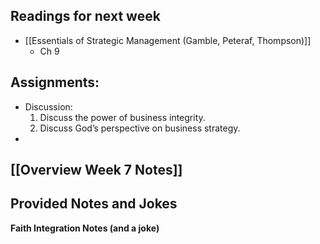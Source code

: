 ## Readings for next week
- [[Essentials of Strategic Management (Gamble, Peteraf, Thompson)]]
	- Ch 9

## Assignments:
- Discussion:
	1. Discuss the power of business integrity.
	2. Discuss God’s perspective on business strategy.
- 

## [[Overview Week 7 Notes]]

## Provided Notes and Jokes

**Faith Integration Notes (and a joke)**

